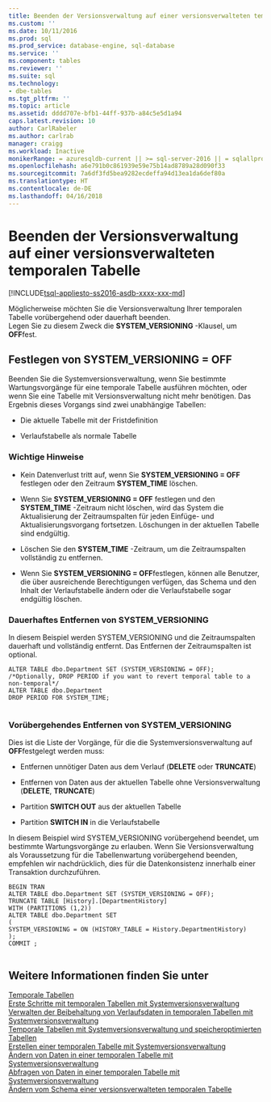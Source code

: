 ```yaml
---
title: Beenden der Versionsverwaltung auf einer versionsverwalteten temporalen Tabelle | Microsoft Dokumentation
ms.custom: ''
ms.date: 10/11/2016
ms.prod: sql
ms.prod_service: database-engine, sql-database
ms.service: ''
ms.component: tables
ms.reviewer: ''
ms.suite: sql
ms.technology:
- dbe-tables
ms.tgt_pltfrm: ''
ms.topic: article
ms.assetid: dddd707e-bfb1-44ff-937b-a84c5e5d1a94
caps.latest.revision: 10
author: CarlRabeler
ms.author: carlrab
manager: craigg
ms.workload: Inactive
monikerRange: = azuresqldb-current || >= sql-server-2016 || = sqlallproducts-allversions
ms.openlocfilehash: a6e791b0c861939e59e75b14ad8789a28d090f33
ms.sourcegitcommit: 7a6df3fd5bea9282ecdeffa94d13ea1da6def80a
ms.translationtype: HT
ms.contentlocale: de-DE
ms.lasthandoff: 04/16/2018
---
```

# <a name="stopping-system-versioning-on-a-system-versioned-temporal-table"></a>Beenden der Versionsverwaltung auf einer versionsverwalteten temporalen Tabelle
[!INCLUDE[tsql-appliesto-ss2016-asdb-xxxx-xxx-md](../../includes/tsql-appliesto-ss2016-asdb-xxxx-xxx-md.md)]

  Möglicherweise möchten Sie die Versionsverwaltung Ihrer temporalen Tabelle vorübergehend oder dauerhaft beenden.   
Legen Sie zu diesem Zweck die **SYSTEM_VERSIONING** -Klausel, um **OFF**fest.  
  
## <a name="setting-systemversioning--off"></a>Festlegen von SYSTEM_VERSIONING = OFF  
 Beenden Sie die Systemversionsverwaltung, wenn Sie bestimmte Wartungsvorgänge für eine temporale Tabelle ausführen möchten, oder wenn Sie eine Tabelle mit Versionsverwaltung nicht mehr benötigen. Das Ergebnis dieses Vorgangs sind zwei unabhängige Tabellen:  
  
-   Die aktuelle Tabelle mit der Fristdefinition  
  
-   Verlaufstabelle als normale Tabelle  
  
### <a name="important-remarks"></a>Wichtige Hinweise  
  
-   Kein Datenverlust tritt auf, wenn Sie  **SYSTEM_VERSIONING = OFF** festlegen oder den Zeitraum **SYSTEM_TIME** löschen.  
  
-   Wenn Sie **SYSTEM_VERSIONING = OFF** festlegen und den **SYSTEM_TIME** -Zeitraum nicht löschen, wird das System die Aktualisierung der Zeitraumspalten für jeden Einfüge- und Aktualisierungsvorgang fortsetzen. Löschungen in der aktuellen Tabelle sind endgültig.  
  
-   Löschen Sie den **SYSTEM_TIME** -Zeitraum, um die Zeitraumspalten vollständig zu entfernen.  
  
-   Wenn Sie **SYSTEM_VERSIONING = OFF**festlegen, können alle Benutzer, die über ausreichende Berechtigungen verfügen, das Schema und den Inhalt der Verlaufstabelle ändern oder die Verlaufstabelle sogar endgültig löschen.  
  
### <a name="permanently-remove-systemversioning"></a>Dauerhaftes Entfernen von SYSTEM_VERSIONING  
 In diesem Beispiel werden SYSTEM_VERSIONING und die Zeitraumspalten dauerhaft und vollständig entfernt. Das Entfernen der Zeitraumspalten ist optional.  
  
```  
ALTER TABLE dbo.Department SET (SYSTEM_VERSIONING = OFF);   
/*Optionally, DROP PERIOD if you want to revert temporal table to a non-temporal*/   
ALTER TABLE dbo.Department   
DROP PERIOD FOR SYSTEM_TIME;  
  
```  
  
### <a name="temporarily-remove-systemversioning"></a>Vorübergehendes Entfernen von SYSTEM_VERSIONING  
 Dies ist die Liste der Vorgänge, für die die Systemversionsverwaltung auf **OFF**festgelegt werden muss:  
  
-   Entfernen unnötiger Daten aus dem Verlauf (**DELETE** oder **TRUNCATE**)  
  
-   Entfernen von Daten aus der aktuellen Tabelle ohne Versionsverwaltung (**DELETE**, **TRUNCATE**)  
  
-   Partition **SWITCH OUT** aus der aktuellen Tabelle  
  
-   Partition **SWITCH IN** in die Verlaufstabelle  
  
 In diesem Beispiel wird SYSTEM_VERSIONING vorübergehend beendet, um bestimmte Wartungsvorgänge zu erlauben. Wenn Sie Versionsverwaltung als Voraussetzung für die Tabellenwartung vorübergehend beenden, empfehlen wir nachdrücklich, dies für die Datenkonsistenz innerhalb einer Transaktion durchzuführen.  
  
```  
BEGIN TRAN   
ALTER TABLE dbo.Department SET (SYSTEM_VERSIONING = OFF);   
TRUNCATE TABLE [History].[DepartmentHistory]   
WITH (PARTITIONS (1,2))   
ALTER TABLE dbo.Department SET    
(   
SYSTEM_VERSIONING = ON (HISTORY_TABLE = History.DepartmentHistory)   
);   
COMMIT ;  
  
```  
  
## <a name="see-also"></a>Weitere Informationen finden Sie unter  
 [Temporale Tabellen](../../relational-databases/tables/temporal-tables.md)   
 [Erste Schritte mit temporalen Tabellen mit Systemversionsverwaltung](../../relational-databases/tables/getting-started-with-system-versioned-temporal-tables.md)   
 [Verwalten der Beibehaltung von Verlaufsdaten in temporalen Tabellen mit Systemversionsverwaltung](../../relational-databases/tables/manage-retention-of-historical-data-in-system-versioned-temporal-tables.md)   
 [Temporale Tabellen mit Systemversionsverwaltung und speicheroptimierten Tabellen](../../relational-databases/tables/system-versioned-temporal-tables-with-memory-optimized-tables.md)   
 [Erstellen einer temporalen Tabelle mit Systemversionsverwaltung](../../relational-databases/tables/creating-a-system-versioned-temporal-table.md)   
 [Ändern von Daten in einer temporalen Tabelle mit Systemversionsverwaltung](../../relational-databases/tables/modifying-data-in-a-system-versioned-temporal-table.md)   
 [Abfragen von Daten in einer temporalen Tabelle mit Systemversionsverwaltung](../../relational-databases/tables/querying-data-in-a-system-versioned-temporal-table.md)   
 [Ändern vom Schema einer versionsverwalteten temporalen Tabelle](../../relational-databases/tables/changing-the-schema-of-a-system-versioned-temporal-table.md)  
  
  
